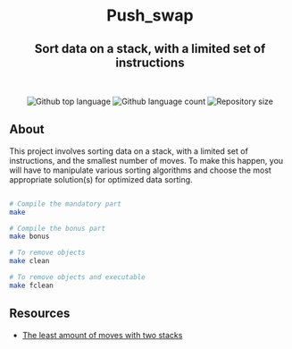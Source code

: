 <h1 align="center">  Push_swap </h1>

<h2 align="center"> Sort data on a stack, with a limited set of instructions</h2>
<br>
<p align="center">
<p align="center">

  <img alt="Github top language" src="https://img.shields.io/github/languages/top/yixin1230/Push_swap?color=3de069">

  <img alt="Github language count" src="https://img.shields.io/github/languages/count/yixin1230/Push_swap?color=3de069">

  <img alt="Repository size" src="https://img.shields.io/github/repo-size/yixin1230/Push_swap?color=3de069">


</p>

## About

This project involves sorting data on a stack, with a limited set of instructions, and the smallest number of moves. To make this happen, you will have to manipulate various sorting algorithms and choose the most appropriate solution(s) for optimized data sorting.
```bash

# Compile the mandatory part
make

# Compile the bonus part
make bonus

# To remove objects
make clean

# To remove objects and executable
make fclean
```

## Resources
* [The least amount of moves with two stacks](https://medium.com/@jamierobertdawson/push-swap-the-least-amount-of-moves-with-two-stacks-d1e76a71789a)
